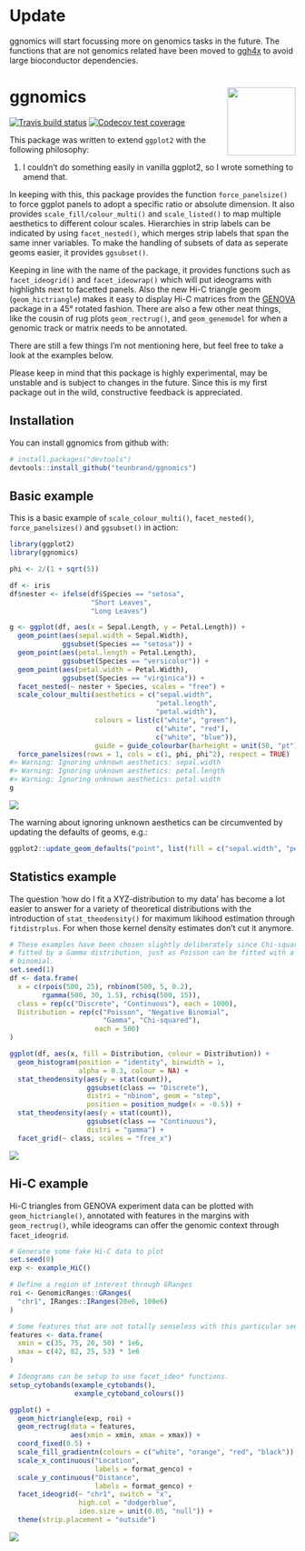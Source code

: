
<!-- README.md is generated from README.Rmd. Please edit that file -->

# Update

ggnomics will start focussing more on genomics tasks in the future. The functions that are not genomics related have been moved to [ggh4x](https://github.com/teunbrand/ggh4x) to avoid large bioconductor dependencies.


# ggnomics <img src="man/figures/icon.png" align = "right" width = "120" />

<!-- badges: start -->

[![Travis build
status](https://travis-ci.org/teunbrand/ggnomics.svg?branch=master)](https://travis-ci.org/teunbrand/ggnomics)
[![Codecov test
coverage](https://codecov.io/gh/teunbrand/ggnomics/branch/master/graph/badge.svg)](https://codecov.io/gh/teunbrand/ggnomics?branch=master)
<!-- badges: end -->

This package was written to extend `ggplot2` with the following
philosophy:

1.  I couldn’t do something easily in vanilla ggplot2, so I wrote
    something to amend that.

In keeping with this, this package provides the function
`force_panelsize()` to force ggplot panels to adopt a specific ratio or
absolute dimension. It also provides `scale_fill/colour_multi()` and
`scale_listed()` to map multiple aesthetics to different colour scales.
Hierarchies in strip labels can be indicated by using `facet_nested()`,
which merges strip labels that span the same inner variables. To make
the handling of subsets of data as seperate geoms easier, it provides
`ggsubset()`.

Keeping in line with the name of the package, it provides functions such
as `facet_ideogrid()` and `facet_ideowrap()` which will put ideograms
with highlights next to facetted panels. Also the new Hi-C triangle geom
(`geom_hictriangle`) makes it easy to display Hi-C matrices from the
[GENOVA](https://github.com/robinweide/GENOVA) package in a 45° rotated
fashion. There are also a few other neat things, like the cousin of rug
plots `geom_rectrug()`, and `geom_genemodel` for when a genomic track or
matrix needs to be annotated.

There are still a few things I’m not mentioning here, but feel free to
take a look at the examples below.

Please keep in mind that this package is highly experimental, may be
unstable and is subject to changes in the future. Since this is my first
package out in the wild, constructive feedback is appreciated.

## Installation

You can install ggnomics from github with:

``` r
# install.packages("devtools")
devtools::install_github("teunbrand/ggnomics")
```

## Basic example

This is a basic example of `scale_colour_multi()`, `facet_nested()`,
`force_panelsizes()` and `ggsubset()` in action:

``` r
library(ggplot2)
library(ggnomics)

phi <- 2/(1 + sqrt(5))

df <- iris
df$nester <- ifelse(df$Species == "setosa",
                    "Short Leaves",
                    "Long Leaves")

g <- ggplot(df, aes(x = Sepal.Length, y = Petal.Length)) +
  geom_point(aes(sepal.width = Sepal.Width),
             ggsubset(Species == "setosa")) +
  geom_point(aes(petal.length = Petal.Length),
             ggsubset(Species == "versicolor")) +
  geom_point(aes(petal.width = Petal.Width),
             ggsubset(Species == "virginica")) +
  facet_nested(~ nester + Species, scales = "free") +
  scale_colour_multi(aesthetics = c("sepal.width", 
                                    "petal.length", 
                                    "petal.width"),
                     colours = list(c("white", "green"),
                                    c("white", "red"),
                                    c("white", "blue")),
                     guide = guide_colourbar(barheight = unit(50, "pt"))) +
  force_panelsizes(rows = 1, cols = c(1, phi, phi^2), respect = TRUE)
#> Warning: Ignoring unknown aesthetics: sepal.width
#> Warning: Ignoring unknown aesthetics: petal.length
#> Warning: Ignoring unknown aesthetics: petal.width
g
```

![](man/figures/README-example-1.png)<!-- -->

The warning about ignoring unknown aesthetics can be circumvented by
updating the defaults of geoms,
e.g.:

``` r
ggplot2::update_geom_defaults("point", list(fill = c("sepal.width", "petal.length", "petal.width")))
```

## Statistics example

The question ‘how do I fit a XYZ-distribution to my data’ has become a
lot easier to answer for a variety of theoretical distributions with the
introduction of `stat_theodensity()` for maximum likihood estimation
through `fitdistrplus`. For when those kernel density estimates don’t
cut it
anymore.

``` r
# These examples have been chosen slightly deliberately since Chi-squared can be
# fitted by a Gamma distribution, just as Poisson can be fitted with a negative
# binomial.
set.seed(1)
df <- data.frame(
  x = c(rpois(500, 25), rnbinom(500, 5, 0.2), 
        rgamma(500, 30, 1.5), rchisq(500, 15)),
  class = rep(c("Discrete", "Continuous"), each = 1000),
  Distribution = rep(c("Poisson", "Negative Binomial", 
                       "Gamma", "Chi-squared"),
                     each = 500)
)

ggplot(df, aes(x, fill = Distribution, colour = Distribution)) +
  geom_histogram(position = "identity", binwidth = 1, 
                 alpha = 0.3, colour = NA) +
  stat_theodensity(aes(y = stat(count)), 
                   ggsubset(class == "Discrete"),
                   distri = "nbinom", geom = "step",
                   position = position_nudge(x = -0.5)) +
  stat_theodensity(aes(y = stat(count)), 
                   ggsubset(class == "Continuous"),
                   distri = "gamma") +
  facet_grid(~ class, scales = "free_x")
```

![](man/figures/README-statsexample-1.png)<!-- -->

## Hi-C example

Hi-C triangles from GENOVA experiment data can be plotted with
`geom_hictriangle()`, annotated with features in the margins with
`geom_rectrug()`, while ideograms can offer the genomic context through
`facet_ideogrid`.

``` r
# Generate some fake Hi-C data to plot
set.seed(0)
exp <- example_HiC()

# Define a region of interest through GRanges
roi <- GenomicRanges::GRanges(
  "chr1", IRanges::IRanges(20e6, 100e6)
)

# Some features that are not totally senseless with this particular seed
features <- data.frame(
  xmin = c(35, 75, 20, 50) * 1e6,
  xmax = c(42, 82, 25, 53) * 1e6
)

# Ideograms can be setup to use facet_ideo* functions.
setup_cytobands(example_cytobands(),
                example_cytoband_colours())

ggplot() +
  geom_hictriangle(exp, roi) +
  geom_rectrug(data = features,
               aes(xmin = xmin, xmax = xmax)) +
  coord_fixed(0.5) +
  scale_fill_gradientn(colours = c("white", "orange", "red", "black")) +
  scale_x_continuous("Location", 
                     labels = format_genco) +
  scale_y_continuous("Distance", 
                     labels = format_genco) +
  facet_ideogrid(~ "chr1", switch = "x", 
                 high.col = "dodgerblue", 
                 ideo.size = unit(0.05, "null")) +
  theme(strip.placement = "outside")
```

![](man/figures/README-hicexample-1.png)<!-- -->
